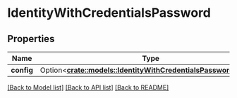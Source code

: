 # IdentityWithCredentialsPassword

## Properties

Name | Type | Description | Notes
------------ | ------------- | ------------- | -------------
**config** | Option<[**crate::models::IdentityWithCredentialsPasswordConfig**](identityWithCredentialsPasswordConfig.md)> |  | [optional]

[[Back to Model list]](../README.md#documentation-for-models) [[Back to API list]](../README.md#documentation-for-api-endpoints) [[Back to README]](../README.md)


